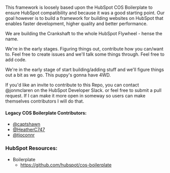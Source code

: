 This framework is loosely based upon the HubSpot COS Boilerplate to ensure HubSpot compatibility and because it was a good starting point. Our goal however is to build a framework for building websites on HubSpot that enables faster development, higher quality and better performance. 

We are building the Crankshaft to the whole HubSpot Flywheel - hense the name.

We're in the early stages. Figuring things out, contribute how you can/want to. Feel free to create issues and we'll talk some things through. Feel free to add code.

We're in the early stage of start building/adding stuff and we'll figure things out a bit as we go.
This puppy's gonna have 4WD.

If you'd like an invite to contribute to this Repo, you can contact @jonmclaren on the HubSpot Developer Slack. or feel free to submit a pull request. If I can make it more open in someway so users can make themselves contributors I will do that.


#### Legacy COS Boilerplate Contributors:

* [@captshawn](https://github.com/captshawn)
* [@HeatherC747](https://github.com/HeatherC747)
* [@tjoconnr](https://github.com/tjoconnor)


### HubSpot Resources:

* Boilerplate
    * https://github.com/hubspot/cos-boilerplate
